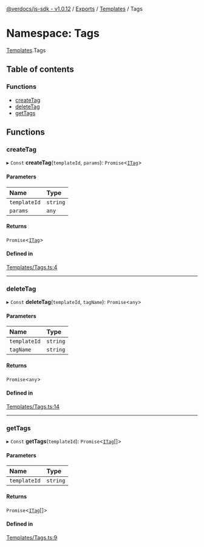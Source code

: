 [@verdocs/js-sdk - v1.0.12](../README.md) / [Exports](../modules.md) / [Templates](Templates.md) / Tags

# Namespace: Tags

[Templates](Templates.md).Tags

## Table of contents

### Functions

- [createTag](Templates.Tags.md#createtag)
- [deleteTag](Templates.Tags.md#deletetag)
- [getTags](Templates.Tags.md#gettags)

## Functions

### createTag

▸ `Const` **createTag**(`templateId`, `params`): `Promise`<[`ITag`](../interfaces/Templates.Types.ITag.md)\>

#### Parameters

| Name | Type |
| :------ | :------ |
| `templateId` | `string` |
| `params` | `any` |

#### Returns

`Promise`<[`ITag`](../interfaces/Templates.Types.ITag.md)\>

#### Defined in

[Templates/Tags.ts:4](https://github.com/Verdocs/js-sdk/blob/main/src/Templates/Tags.ts#L4)

___

### deleteTag

▸ `Const` **deleteTag**(`templateId`, `tagName`): `Promise`<`any`\>

#### Parameters

| Name | Type |
| :------ | :------ |
| `templateId` | `string` |
| `tagName` | `string` |

#### Returns

`Promise`<`any`\>

#### Defined in

[Templates/Tags.ts:14](https://github.com/Verdocs/js-sdk/blob/main/src/Templates/Tags.ts#L14)

___

### getTags

▸ `Const` **getTags**(`templateId`): `Promise`<[`ITag`](../interfaces/Templates.Types.ITag.md)[]\>

#### Parameters

| Name | Type |
| :------ | :------ |
| `templateId` | `string` |

#### Returns

`Promise`<[`ITag`](../interfaces/Templates.Types.ITag.md)[]\>

#### Defined in

[Templates/Tags.ts:9](https://github.com/Verdocs/js-sdk/blob/main/src/Templates/Tags.ts#L9)
